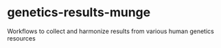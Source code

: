 # genetics-results-munge
Workflows to collect and harmonize results from various human genetics resources
